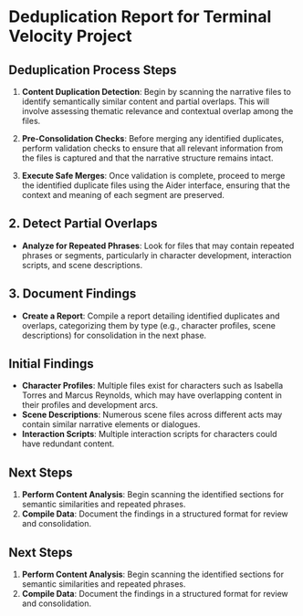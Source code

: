 # Deduplication Report for Terminal Velocity Project

## Deduplication Process Steps

1. **Content Duplication Detection**: Begin by scanning the narrative files to identify semantically similar content and partial overlaps. This will involve assessing thematic relevance and contextual overlap among the files.

2. **Pre-Consolidation Checks**: Before merging any identified duplicates, perform validation checks to ensure that all relevant information from the files is captured and that the narrative structure remains intact.

3. **Execute Safe Merges**: Once validation is complete, proceed to merge the identified duplicate files using the Aider interface, ensuring that the context and meaning of each segment are preserved.

## 2. Detect Partial Overlaps
- **Analyze for Repeated Phrases**: Look for files that may contain repeated phrases or segments, particularly in character development, interaction scripts, and scene descriptions.

## 3. Document Findings
- **Create a Report**: Compile a report detailing identified duplicates and overlaps, categorizing them by type (e.g., character profiles, scene descriptions) for consolidation in the next phase.

## Initial Findings
- **Character Profiles**: Multiple files exist for characters such as Isabella Torres and Marcus Reynolds, which may have overlapping content in their profiles and development arcs.
- **Scene Descriptions**: Numerous scene files across different acts may contain similar narrative elements or dialogues.
- **Interaction Scripts**: Multiple interaction scripts for characters could have redundant content.

## Next Steps
1. **Perform Content Analysis**: Begin scanning the identified sections for semantic similarities and repeated phrases.
2. **Compile Data**: Document the findings in a structured format for review and consolidation.

## Next Steps
1. **Perform Content Analysis**: Begin scanning the identified sections for semantic similarities and repeated phrases.
2. **Compile Data**: Document the findings in a structured format for review and consolidation.
